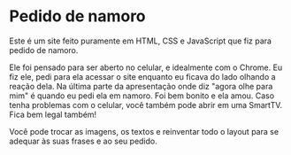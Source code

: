# Pedido de namoro
Este é um site feito puramente em HTML, CSS e JavaScript que fiz para pedido de namoro.

Ele foi pensado para ser aberto no celular, e idealmente com o Chrome.
Eu fiz ele, pedi para ela acessar o site enquanto eu ficava do lado olhando a reação dela. Na última parte da apresentação onde diz "agora olhe para mim" é quando eu pedi ela em namoro. Foi bem bonito e ela amou.
Caso tenha problemas com o celular, você também pode abrir em uma SmartTV. Fica bem legal também!

Você pode trocar as imagens, os textos e reinventar todo o layout para se adequar às suas frases e ao seu pedido.
